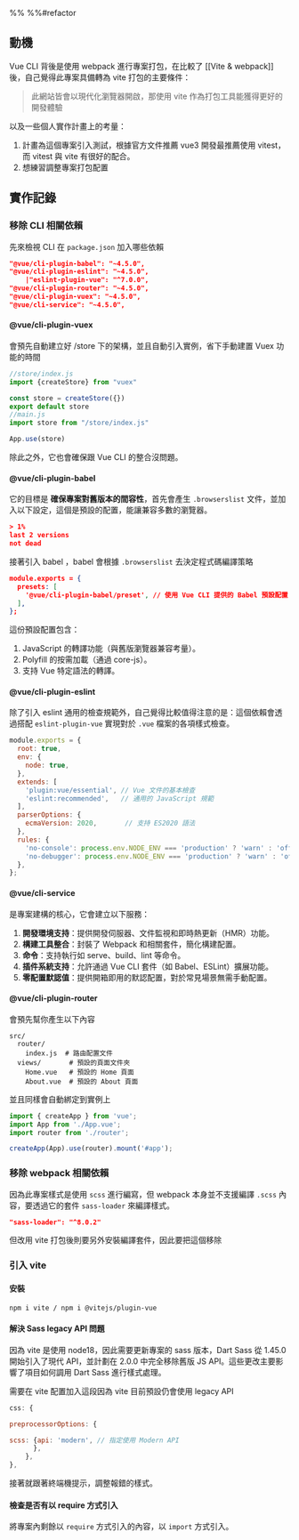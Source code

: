 %%  %%#refactor


## 動機

Vue CLI 背後是使用 webpack 進行專案打包，在比較了 [[Vite  & webpack]] 後，自己覺得此專案具備轉為 vite 打包的主要條件：

>此網站皆會以現代化瀏覽器開啟，那使用 vite 作為打包工具能獲得更好的開發體驗

以及一些個人實作計畫上的考量：
1. 計畫為這個專案引入測試，根據官方文件推薦 vue3 開發最推薦使用 vitest，而 vitest 與 vite 有很好的配合。
2. 想練習調整專案打包配置

## 實作記錄

### 移除 CLI 相關依賴

先來檢視 CLI 在 `package.json` 加入哪些依賴

```json
"@vue/cli-plugin-babel": "~4.5.0",
"@vue/cli-plugin-eslint": "~4.5.0",
	|"eslint-plugin-vue": "^7.0.0",
"@vue/cli-plugin-router": "~4.5.0",
"@vue/cli-plugin-vuex": "~4.5.0",
"@vue/cli-service": "~4.5.0",
```
#### @vue/cli-plugin-vuex
會預先自動建立好 /store 下的架構，並且自動引入實例，省下手動建置 Vuex 功能的時間
```js
//store/index.js
import {createStore} from "vuex"

const store = createStore({})
export default store
//main.js
import store from "/store/index.js"

App.use(store)
```

除此之外，它也會確保跟 Vue CLI 的整合沒問題。

#### @vue/cli-plugin-babel
它的目標是 **確保專案對舊版本的間容性**，首先會產生 `.browserslist` 文件，並加入以下設定，這個是預設的配置，能讓兼容多數的瀏覽器。

```json
> 1%
last 2 versions
not dead
```

接著引入 babel ，babel 會根據 `.browserslist` 去決定程式碼編譯策略

```json
module.exports = {
  presets: [
    '@vue/cli-plugin-babel/preset', // 使用 Vue CLI 提供的 Babel 預設配置
  ],
};
```

這份預設配置包含：

1. JavaScript 的轉譯功能（與舊版瀏覽器兼容考量）。
2. Polyfill 的按需加載（通過 core-js）。
3. 支持 Vue 特定語法的轉譯。
#### @vue/cli-plugin-eslint
除了引入 eslint 通用的檢查規範外，自己覺得比較值得注意的是：這個依賴會透過搭配 `eslint-plugin-vue` 實現對於 `.vue` 檔案的各項樣式檢查。

```js
module.exports = {
  root: true,
  env: {
    node: true,
  },
  extends: [
    'plugin:vue/essential', // Vue 文件的基本檢查
    'eslint:recommended',   // 通用的 JavaScript 規範
  ],
  parserOptions: {
    ecmaVersion: 2020,       // 支持 ES2020 語法
  },
  rules: {
    'no-console': process.env.NODE_ENV === 'production' ? 'warn' : 'off',
    'no-debugger': process.env.NODE_ENV === 'production' ? 'warn' : 'off',
  },
};
```
#### @vue/cli-service

是專案建構的核心，它會建立以下服務：
1. **開發環境支持**：提供開發伺服器、文件監視和即時熱更新（HMR）功能。
2. **構建工具整合**：封裝了 Webpack 和相關套件，簡化構建配置。
3. **命令**：支持執行如 serve、build、lint 等命令。
4. **插件系統支持**：允許通過 Vue CLI 套件（如 Babel、ESLint）擴展功能。
5. **零配置默認值**：提供開箱即用的默認配置，對於常見場景無需手動配置。

#### @vue/cli-plugin-router
會預先幫你產生以下內容
```
src/
  router/
    index.js  # 路由配置文件
  views/       # 預設的頁面文件夾
    Home.vue   # 預設的 Home 頁面
    About.vue  # 預設的 About 頁面
```
並且同樣會自動綁定到實例上
```js
import { createApp } from 'vue';
import App from './App.vue';
import router from './router';

createApp(App).use(router).mount('#app');
```

### 移除 webpack 相關依賴
因為此專案樣式是使用 `scss` 進行編寫，但 webpack 本身並不支援編譯 `.scss` 內容，要透過它的套件 `sass-loader` 來編譯樣式。
```json
"sass-loader": "^8.0.2"
```
但改用 vite 打包後則要另外安裝編譯套件，因此要把這個移除


### 引入 vite 

#### 安裝

```shell
npm i vite / npm i @vitejs/plugin-vue
```

#### 解決 Sass legacy API 問題

因為 vite 是使用 node18，因此需要更新專案的 sass 版本，Dart Sass 從 1.45.0 開始引入了現代 API，並計劃在 2.0.0 中完全移除舊版 JS API。這些更改主要影響了項目如何調用 Dart Sass 進行樣式處理。

需要在 vite 配置加入這段因為 vite 目前預設仍會使用 legacy API 

```js
css: {

preprocessorOptions: {

scss: {api: 'modern', // 指定使用 Modern API
	  },
	},
},
```

接著就跟著終端機提示，調整報錯的樣式。

#### 檢查是否有以 require 方式引入

將專案內剩餘以 `require` 方式引入的內容，以 `import` 方式引入。



